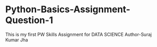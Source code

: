# Python-Basics-Assignment-Question-1
This is my first PW Skills Assignment for DATA SCIENCE 
Author-Suraj Kumar Jha
